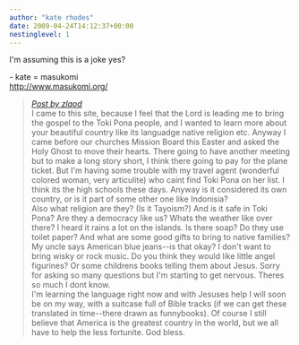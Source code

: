 ```yaml
---
author: "kate rhodes"
date: 2009-04-24T14:12:37+00:00
nestinglevel: 1
---
```

I'm assuming this is a joke yes?  
  
\- kate = masukomi  
http://www.masukomi.org/  

> [_Post by zlaod_](/hwhiec07/confused#post1)  
> I came to this site, because I feel that the Lord is leading me to bring the gospel to the Toki Pona people, and I wanted to learn more about your beautiful country like its languadge native religion etc. Anyway I came before our churches Mission Board this Easter and asked the Holy Ghost to move their hearts. There going to have another meeting but to make a long story short, I think there going to pay for the plane ticket. But I'm having some trouble with my travel agent (wonderful colored woman, very articulite) who caint find Toki Pona on her list. I think its the high schools these days. Anyway is it considered its own country, or is it part of some other one like Indonisia?  
> Also what religion are they? (Is it Tayoism?) And is it safe in Toki Pona? Are they a democracy like us? Whats the weather like over there? I heard it rains a lot on the islands. Is there soap? Do they use toilet paper? And what are some good gifts to bring to native families? My uncle says American blue jeans--is that okay? I don't want to bring wisky or rock music. Do you think they would like little angel figurines? Or some childrens books telling them about Jesus. Sorry for asking so many questions but I'm starting to get nervous. Theres so much I dont know.  
> I'm learning the language right now and with Jesuses help I will soon be on my way, with a suitcase full of Bible tracks (if we can get these translated in time--there drawn as funnybooks). Of course I still believe that America is the greatest country in the world, but we all have to help the less fortunite. God bless.  
>